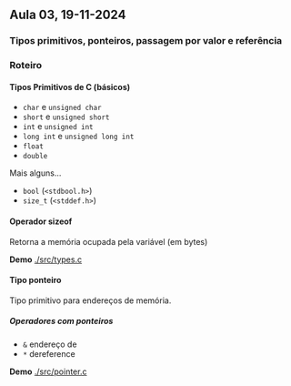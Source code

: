 ## Aula 03,  19-11-2024 
### Tipos primitivos, ponteiros, passagem por valor e referência 

### Roteiro

#### Tipos Primitivos de C (básicos)

* `char` e `unsigned char`
* `short` e `unsigned short`
* `int` e `unsigned int`
* `long int` e `unsigned long int`
* `float`
* `double`

Mais alguns...
* `bool` (`<stdbool.h>`)
* `size_t` (`<stddef.h>`)

#### Operador sizeof

Retorna a memória ocupada pela variável (em bytes)

**Demo** [./src/types.c](./src/types.c)

#### Tipo ponteiro

Tipo primitivo para endereços de memória.

##### Operadores com ponteiros

* `&` endereço de
* `*` dereference

**Demo** [./src/pointer.c](./src/pointer.c)

